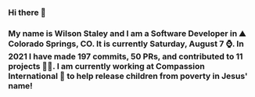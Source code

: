 ### Hi there 👋

### My name is Wilson Staley and I am a Software Developer in ⛰ Colorado Springs, CO.  It is currently Saturday, August 7 ⌚. In 2021 I have made 197 commits, 50 PRs, and contributed to 11 projects 👨‍💻. I am currently working at Compassion International 🏢 to help release children from poverty in Jesus' name!